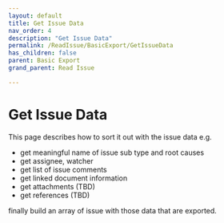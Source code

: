```yaml
---
layout: default
title: Get Issue Data
nav_order: 4
description: "Get Issue Data"
permalink: /ReadIssue/BasicExport/GetIssueData
has_children: false
parent: Basic Export
grand_parent: Read Issue

---
```


#  Get Issue Data

This page describes how to sort it out with the issue data e.g.
- get meaningful name of issue sub type and root causes
- get assignee, watcher
- get list of issue comments
- get linked document information
- get attachments (TBD)
- get references (TBD)

finally build an array of issue with those data that are exported.


 
